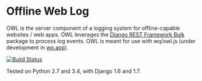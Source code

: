 Offline Web Log
==================

OWL is the server component of a logging system for offline-capable websites /
web apps.  OWL leverages the [Django REST Framework Bulk] package to process
log events.  OWL is meant for use with wq/owl.js (under development in [wq.app]).

[![Build Status](https://travis-ci.org/wq/offline-web-log.png?branch=master)](https://travis-ci.org/wq/offline-web-log) 

Tested on Python 2.7 and 3.4, with Django 1.6 and 1.7.

[Django REST Framework Bulk]: https://github.com/miki725/django-rest-framework-bulk
[wq.app]: https://github.com/wq/wq.app/
